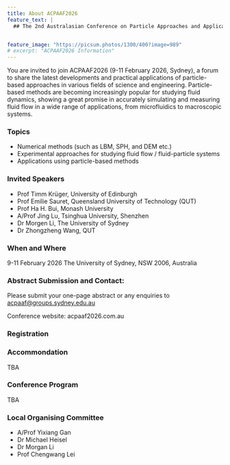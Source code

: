 ```yaml
---
title: About ACPAAF2026
feature_text: |
  ## The 2nd Australasian Conference on Particle Approaches and Applications in Fluids (ACPAAF2026)


feature_image: "https://picsum.photos/1300/400?image=989"
# excerpt: "ACPAAF2026 Information"
---
```


You are invited to join ACPAAF2026 (9-11 February 2026, Sydney), a forum to share the latest developments and practical applications of particle-based approaches in various fields of science and engineering. Particle-based methods are becoming increasingly popular for studying fluid dynamics, showing a great promise in accurately simulating and measuring fluid flow in a wide range of applications, from microfluidics to macroscopic systems. 


### Topics

- Numerical methods (such as LBM, SPH, and DEM etc.)
- Experimental approaches for studying fluid flow / fluid-particle systems
- Applications using particle-based methods

### Invited Speakers
- Prof Timm Krüger, University of Edinburgh
- Prof Emilie Sauret, Queensland University of Technology (QUT)
- Prof Ha H. Bui, Monash University
- A/Prof Jing Lu, Tsinghua University, Shenzhen
- Dr Morgen Li, The University of Sydney
- Dr Zhongzheng Wang, QUT

### When and Where
9-11 February 2026
The University of Sydney, NSW 2006, Australia

### Abstract Submission and Contact:
Please submit your one-page abstract or any enquiries to acpaaf@groups.sydney.edu.au 

Conference website: acpaaf2026.com.au


### Registration

### Accommondation
TBA
### Conference Program
TBA

### Local Organising Committee
- A/Prof Yixiang Gan
- Dr Michael Heisel
- Dr Morgan Li
- Prof Chengwang Lei

